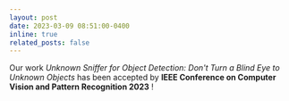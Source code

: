 ```yaml
---
layout: post
date: 2023-03-09 08:51:00-0400
inline: true
related_posts: false
---
```


Our work *Unknown Sniffer for Object Detection: Don't Turn a Blind Eye to Unknown Objects* has been accepted by **IEEE Conference on Computer Vision and Pattern Recognition 2023** !
